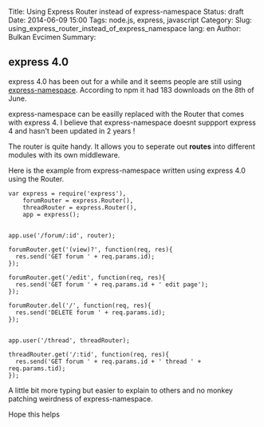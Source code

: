Title: Using Express Router instead of express-namespace
Status: draft
Date: 2014-06-09 15:00
Tags: node.js, express, javascript
Category:
Slug: using_express_router_instead_of_express_namespace
lang: en
Author: Bulkan Evcimen
Summary:

## express 4.0

express 4.0 has been out for a while and it seems people are still using
[express-namespace](https://www.npmjs.org/package/express-namespace). According to
npm it had 183 downloads on the 8th of June.

express-namespace can be easilly replaced with the Router that comes with express 4.
I believe that express-namespace doesnt suppport express 4 and hasn't been updated
in 2 years !

The router is quite handy. It allows you to seperate out __routes__ into different 
modules with its own middleware. 

Here is the example from express-namespace written using express 4.0 using the Router.

    var express = require('express'),
        forumRouter = express.Router(),
        threadRouter = express.Router(),
        app = express();


    app.use('/forum/:id', router);

    forumRouter.get('(view)?', function(req, res){
      res.send('GET forum ' + req.params.id);
    });

    forumRouter.get('/edit', function(req, res){
      res.send('GET forum ' + req.params.id + ' edit page');
    });

    forumRouter.del('/', function(req, res){
      res.send('DELETE forum ' + req.params.id);
    });


    app.user('/thread', threadRouter);

    threadRouter.get('/:tid', function(req, res){
      res.send('GET forum ' + req.params.id + ' thread ' + req.params.tid);
    });

A little bit more typing but easier to explain to others and no monkey patching
weirdness of express-namespace.

Hope this helps
